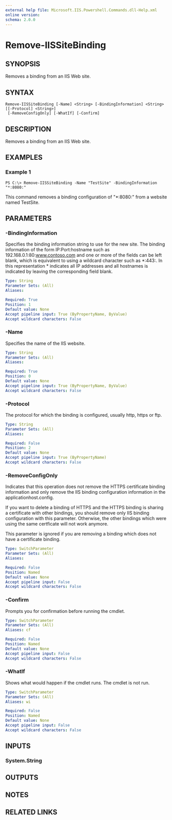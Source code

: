 ```yaml
---
external help file: Microsoft.IIS.Powershell.Commands.dll-Help.xml
online version: 
schema: 2.0.0
---
```


# Remove-IISSiteBinding

## SYNOPSIS
Removes a binding from an IIS Web site.

## SYNTAX

```
Remove-IISSiteBinding [-Name] <String> [-BindingInformation] <String> [[-Protocol] <String>]
 [-RemoveConfigOnly] [-WhatIf] [-Confirm]
```

## DESCRIPTION
Removes a binding from an IIS Web site.

## EXAMPLES

### Example 1
```
PS C:\> Remove-IISSiteBinding -Name "TestSite" -BindingInformation "*:8080:"
```

This command removes a binding configuration of "*:8080:" from a website named TestSite.

## PARAMETERS

### -BindingInformation
Specifies the binding information string to use for the new site. The binding information of the form 
IP:Port:hostname such as 192.168.0.1:80:www.contoso.com and one or more of the fields can be left blank, which 
is equivalent to using a wildcard character such as *:443:. In this representation *  indicates all IP 
addresses and all hostnames is indicated by leaving the corresponding field blank.

```yaml
Type: String
Parameter Sets: (All)
Aliases: 

Required: True
Position: 1
Default value: None
Accept pipeline input: True (ByPropertyName, ByValue)
Accept wildcard characters: False
```

### -Name
Specifies the name of the IIS website.

```yaml
Type: String
Parameter Sets: (All)
Aliases: 

Required: True
Position: 0
Default value: None
Accept pipeline input: True (ByPropertyName, ByValue)
Accept wildcard characters: False
```

### -Protocol
The protocol for which the binding is configured, usually http, https or ftp.

```yaml
Type: String
Parameter Sets: (All)
Aliases: 

Required: False
Position: 2
Default value: None
Accept pipeline input: True (ByPropertyName)
Accept wildcard characters: False
```

### -RemoveConfigOnly
Indicates that this operation does not remove the HTTPS certificate binding information and only remove the IIS binding configuration information in the applicationhost.config.

If you want to delete a binding of HTTPS and the HTTPS binding is sharing a certificate with other bindings, you should remove only IIS binding configuration with this parameter. 
Otherwise, the other bindings which were using the same certficate will not work anymore.

This parameter is ignored if you are removing a binding which does not have a certificate binding.


```yaml
Type: SwitchParameter
Parameter Sets: (All)
Aliases: 

Required: False
Position: Named
Default value: None
Accept pipeline input: False
Accept wildcard characters: False
```

### -Confirm
Prompts you for confirmation before running the cmdlet.

```yaml
Type: SwitchParameter
Parameter Sets: (All)
Aliases: cf

Required: False
Position: Named
Default value: None
Accept pipeline input: False
Accept wildcard characters: False
```

### -WhatIf
Shows what would happen if the cmdlet runs.
The cmdlet is not run.

```yaml
Type: SwitchParameter
Parameter Sets: (All)
Aliases: wi

Required: False
Position: Named
Default value: None
Accept pipeline input: False
Accept wildcard characters: False
```

## INPUTS

### System.String


## OUTPUTS

## NOTES

## RELATED LINKS

